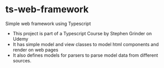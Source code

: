 # ts-web-framework
Simple web framework using Typescript


- This project is part of a Typescript Course by Stephen Grinder on Udemy
- It has simple model and view classes to model html components and render on web pages
- It also defines models for parsers to parse model data from different sources.
